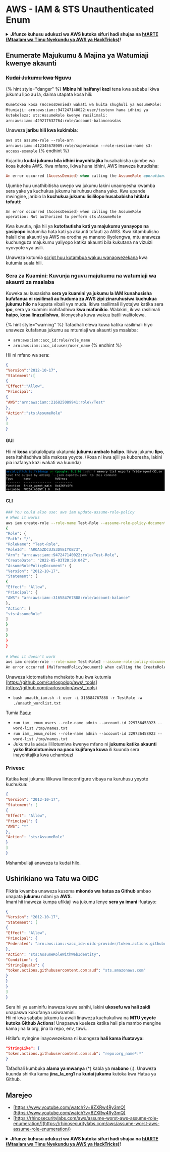 # AWS - IAM & STS Unauthenticated Enum

<details>

<summary><strong>Jifunze kuhusu udukuzi wa AWS kutoka sifuri hadi shujaa na</strong> <a href="https://training.hacktricks.xyz/courses/arte"><strong>htARTE (Mtaalam wa Timu Nyekundu ya AWS ya HackTricks)</strong></a><strong>!</strong></summary>

Njia nyingine za kusaidia HackTricks:

* Ikiwa unataka kuona **kampuni yako ikitangazwa kwenye HackTricks** au **kupakua HackTricks kwa PDF** Angalia [**MIPANGO YA KUJIUNGA**](https://github.com/sponsors/carlospolop)!
* Pata [**bidhaa rasmi za PEASS & HackTricks**](https://peass.creator-spring.com)
* Gundua [**Familia ya PEASS**](https://opensea.io/collection/the-peass-family), mkusanyiko wetu wa [**NFTs**](https://opensea.io/collection/the-peass-family) za kipekee
* **Jiunge na** 💬 [**Kikundi cha Discord**](https://discord.gg/hRep4RUj7f) au kikundi cha [**telegram**](https://t.me/peass) au **tufuate** kwenye **Twitter** 🐦 [**@hacktricks_live**](https://twitter.com/hacktricks_live)**.**
* **Shiriki mbinu zako za udukuzi kwa kuwasilisha PRs kwa** [**HackTricks**](https://github.com/carlospolop/hacktricks) na [**HackTricks Cloud**](https://github.com/carlospolop/hacktricks-cloud) repos za github.

</details>

## Enumerate Majukumu & Majina ya Watumiaji kwenye akaunti

### ~~Kudai Jukumu kwa Nguvu~~

{% hint style="danger" %}
**Mbinu hii haifanyi kazi** tena kwa sababu ikiwa jukumu lipo au la, daima utapata kosa hili:

`Kumetokea kosa (AccessDenied) wakati wa kuita shughuli ya AssumeRole: Mtumiaji: arn:aws:iam::947247140022:user/testenv hana idhini ya kutekeleza: sts:AssumeRole kwenye rasilimali: arn:aws:iam::429217632764:role/account-balanceasdas`

Unaweza **jaribu hili kwa kukimbia**:

`aws sts assume-role --role-arn arn:aws:iam::412345678909:role/superadmin --role-session-name s3-access-example`
{% endhint %}

Kujaribu **kudai jukumu bila idhini inayohitajika** husababisha ujumbe wa kosa kutoka AWS. Kwa mfano, ikiwa huna idhini, AWS inaweza kurudisha:
```ruby
An error occurred (AccessDenied) when calling the AssumeRole operation: User: arn:aws:iam::012345678901:user/MyUser is not authorized to perform: sts:AssumeRole on resource: arn:aws:iam::111111111111:role/aws-service-role/rds.amazonaws.com/AWSServiceRoleForRDS
```
Ujumbe huu unathibitisha uwepo wa jukumu lakini unaonyesha kwamba sera yake ya kuchukua jukumu hairuhusu dhana yako. Kwa upande mwingine, jaribio la **kuchukua jukumu lisililopo husababisha hitilafu tofauti**:
```less
An error occurred (AccessDenied) when calling the AssumeRole operation: Not authorized to perform sts:AssumeRole
```
Kwa kuvutia, njia hii ya **kutofautisha kati ya majukumu yanayopo na yasiyopo** inatumika hata kati ya akaunti tofauti za AWS. Kwa kitambulisho halali cha akaunti ya AWS na orodha ya maneno iliyolengwa, mtu anaweza kuchunguza majukumu yaliyopo katika akaunti bila kukutana na vizuizi vyovyote vya asili.

Unaweza kutumia [script huu kutambua wakuu wanaowezekana](https://github.com/RhinoSecurityLabs/Security-Research/tree/master/tools/aws-pentest-tools/assume\_role\_enum) kwa kutumia suala hili.

### Sera za Kuamini: Kuvunja nguvu majukumu na watumiaji wa akaunti za msalaba

Kuweka au kusasisha **sera ya kuamini ya jukumu la IAM kunahusisha kufafanua ni rasilimali au huduma za AWS zipi zinaruhusiwa kuchukua jukumu hilo** na kupata vibali vya muda. Ikiwa rasilimali iliyotajwa katika sera **ipo**, sera ya kuamini inahifadhiwa **kwa mafanikio**. Walakini, ikiwa rasilimali **haipo**, **kosa linazalishwa**, ikionyesha kuwa wakuu batili walitolewa.

{% hint style="warning" %}
Tafadhali elewa kuwa katika rasilimali hiyo unaweza kufafanua jukumu au mtumiaji wa akaunti ya msalaba:

* `arn:aws:iam::acc_id:role/role_name`
* `arn:aws:iam::acc_id:user/user_name`
{% endhint %}

Hii ni mfano wa sera:
```json
{
"Version":"2012-10-17",
"Statement":[
{
"Effect":"Allow",
"Principal":
{
"AWS":"arn:aws:iam::216825089941:role\/Test"
},
"Action":"sts:AssumeRole"
}
]
}
```
#### GUI

Hii ni **kosa** utakalolipata ukatumia **jukumu ambalo halipo**. Ikiwa jukumu **lipo**, sera itahifadhiwa bila makosa yoyote. (Kosa ni kwa ajili ya kuboresha, lakini pia inafanya kazi wakati wa kuunda)

![](<../../../.gitbook/assets/image (68).png>)

#### CLI
```bash
### You could also use: aws iam update-assume-role-policy
# When it works
aws iam create-role --role-name Test-Role --assume-role-policy-document file://a.json
{
"Role": {
"Path": "/",
"RoleName": "Test-Role",
"RoleId": "AROA5ZDCUJS3DVEIYOB73",
"Arn": "arn:aws:iam::947247140022:role/Test-Role",
"CreateDate": "2022-05-03T20:50:04Z",
"AssumeRolePolicyDocument": {
"Version": "2012-10-17",
"Statement": [
{
"Effect": "Allow",
"Principal": {
"AWS": "arn:aws:iam::316584767888:role/account-balance"
},
"Action": [
"sts:AssumeRole"
]
}
]
}
}
}

# When it doesn't work
aws iam create-role --role-name Test-Role2 --assume-role-policy-document file://a.json
An error occurred (MalformedPolicyDocument) when calling the CreateRole operation: Invalid principal in policy: "AWS":"arn:aws:iam::316584767888:role/account-balanceefd23f2"
```
Unaweza kiotomatisha mchakato huu kwa kutumia [https://github.com/carlospolop/aws\_tools](https://github.com/carlospolop/aws\_tools)

* `bash unauth_iam.sh -t user -i 316584767888 -r TestRole -w ./unauth_wordlist.txt`

Tumia [Pacu](https://github.com/RhinoSecurityLabs/pacu):

* `run iam__enum_users --role-name admin --account-id 229736458923 --word-list /tmp/names.txt`
* `run iam__enum_roles --role-name admin --account-id 229736458923 --word-list /tmp/names.txt`
* Jukumu la `admin` lililotumiwa kwenye mfano ni **jukumu katika akaunti yako litakalotumiwa na pacu kujifanya kuwa** ili kuunda sera inayohitajika kwa uchambuzi

### Privesc

Katika kesi jukumu lilikuwa limeconfigure vibaya na kuruhusu yeyote kuchukua:
```json
{
"Version": "2012-10-17",
"Statement": [
{
"Effect": "Allow",
"Principal": {
"AWS": "*"
},
"Action": "sts:AssumeRole"
}
]
}
```
Mshambuliaji anaweza tu kudai hilo.

## Ushirikiano wa Tatu wa OIDC

Fikiria kwamba unaweza kusoma **mkondo wa hatua za Github** ambao unapata **jukumu** ndani ya **AWS**.\
Imani hii inaweza kumpa ufikiaji wa jukumu lenye **sera ya imani** ifuatayo:
```json
{
"Version": "2012-10-17",
"Statement": [
{
"Effect": "Allow",
"Principal": {
"Federated": "arn:aws:iam::<acc_id>:oidc-provider/token.actions.githubusercontent.com"
},
"Action": "sts:AssumeRoleWithWebIdentity",
"Condition": {
"StringEquals": {
"token.actions.githubusercontent.com:aud": "sts.amazonaws.com"
}
}
}
]
}
```
Sera hii ya uaminifu inaweza kuwa sahihi, lakini **ukosefu wa hali zaidi** unapaswa kukufanya usiwaamini.\
Hii ni kwa sababu jukumu la awali linaweza kuchukuliwa na **MTU yeyote kutoka Github Actions**! Unapaswa kueleza katika hali pia mambo mengine kama jina la org, jina la repo, env, tawi...

Hitilafu nyingine inayowezekana ni kuongeza **hali kama ifuatavyo:**
```json
"StringLike": {
"token.actions.githubusercontent.com:sub": "repo:org_name*:*"
}
```
Tafadhali kumbuka **alama ya mwanya** (\*) kabla ya **mabano** (:). Unaweza kuunda shirika kama **jina_la_org1** na **kudai jukumu** kutoka kwa Hatua ya Github.

## Marejeo

* [https://www.youtube.com/watch?v=8ZXRw4Ry3mQ](https://www.youtube.com/watch?v=8ZXRw4Ry3mQ)
* [https://rhinosecuritylabs.com/aws/assume-worst-aws-assume-role-enumeration/](https://rhinosecuritylabs.com/aws/assume-worst-aws-assume-role-enumeration/)

<details>

<summary><strong>Jifunze kuhusu udukuzi wa AWS kutoka sifuri hadi shujaa na</strong> <a href="https://training.hacktricks.xyz/courses/arte"><strong>htARTE (Mtaalam wa Timu Nyekundu ya AWS ya HackTricks)</strong></a><strong>!</strong></summary>

Njia nyingine za kusaidia HackTricks:

* Ikiwa unataka kuona **kampuni yako ikitangazwa kwenye HackTricks** au **kupakua HackTricks kwa PDF** Angalia [**MIPANGO YA KUJIUNGA**](https://github.com/sponsors/carlospolop)!
* Pata [**bidhaa rasmi za PEASS & HackTricks**](https://peass.creator-spring.com)
* Gundua [**Familia ya PEASS**](https://opensea.io/collection/the-peass-family), mkusanyiko wetu wa [**NFTs**](https://opensea.io/collection/the-peass-family) za kipekee
* **Jiunge na** 💬 [**Kikundi cha Discord**](https://discord.gg/hRep4RUj7f) au kikundi cha [**telegram**](https://t.me/peass) au **tufuate** kwenye **Twitter** 🐦 [**@hacktricks_live**](https://twitter.com/hacktricks_live)**.**
* **Shiriki mbinu zako za udukuzi kwa kuwasilisha PRs kwa** [**HackTricks**](https://github.com/carlospolop/hacktricks) na [**HackTricks Cloud**](https://github.com/carlospolop/hacktricks-cloud) repos za github.

</details>
